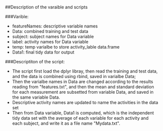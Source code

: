 ##Description of the varaible and scripts

###Varible:
* featureNames: descriptive variable names
* Data: combined training and test data
* subject: subject names for Data variable
* label: activity names for Data variable
* temp: temp varialbe to store activity_lable data.frame
* Data1: final tidy data for output

###Descriptiton of the script:
* The script first load the dplyr libray, then read the training and test data, and the data is combined using rbind, saved in varialbe Data;
* Then the varialbe names in Data are changed according to the results reading from "features.txt", and then  the mean and standard deviation for each measurement are subsetted from variable Data, and saved in the same variable Data.
* Descriptive activity names are updated to name the activities in the data set
* Then from Data variable, Data1 is computed, which is the  independent tidy data set with the average of each variable for each activity and each subject, and write it as a file name "Mydata.txt".

